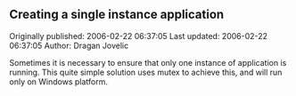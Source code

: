 ## Creating a single instance application

Originally published: 2006-02-22 06:37:05
Last updated: 2006-02-22 06:37:05
Author: Dragan Jovelic

Sometimes it is necessary to ensure that only one instance of application is running. This quite simple solution uses mutex to achieve this, and will run only on Windows platform.